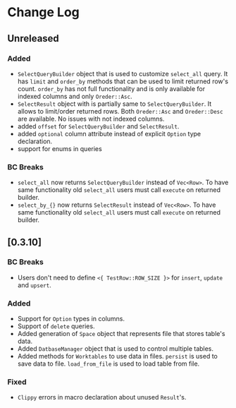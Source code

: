 Change Log
==========

## Unreleased

### Added

- `SelectQueryBuilder` object that is used to customize `select_all` query. It has `limit` and `order_by` methods that 
can be used to limit returned row's count. `order_by` has not full functionality and is only available for indexed columns
and only `Oreder::Asc`.
- `SelectResult` object with is partially same to `SelectQueryBuilder`. It allows to limit/order returned rows. Both 
`Oreder::Asc` and `Oreder::Desc` are available. No issues with not indexed columns.
- added `offset` for `SelectQueryBuilder` and `SelectResult`.
- added `optional` column attribute instead of explicit `Option` type declaration.
- support for enums in queries

### BC Breaks

- `select_all` now returns `SelectQueryBuilder` instead of `Vec<Row>`. To have same functionality old `select_all` users must call `execute` on returned builder.
- `select_by_{}` now returns `SelectResult` instead of `Vec<Row>`. To have same functionality old `select_all` users must call `execute` on returned builder.

## [0.3.10]

### BC Breaks

- Users don't need to define `<{ TestRow::ROW_SIZE }>` for `insert`, `update` and `upsert`.

### Added

- Support for `Option` types in columns.
- Support of `delete` queries.
- Added generation of `Space` object that represents file that stores table's data. 
- Added `DatbaseManager` object that is used to control multiple tables.
- Added methods for `Worktables` to use data in files. `persist` is used to save data to file. `load_from_file` is 
used to load table from file.

### Fixed

- `Clippy` errors in macro declaration about unused `Result`'s.
